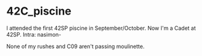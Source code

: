 # 42C_piscine
I attended the first 42SP piscine in September/October.
Now I'm a Cadet at 42SP. Intra: nasimon-

None of my rushes and C09 aren't passing moulinette.
